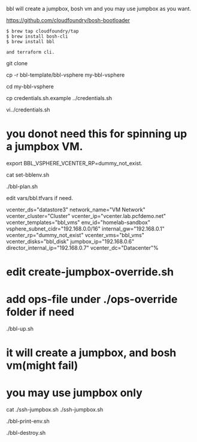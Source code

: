bbl will create a jumpbox, bosh vm and you may use jumpbox as you want.

https://github.com/cloudfoundry/bosh-bootloader
```
$ brew tap cloudfoundry/tap
$ brew install bosh-cli
$ brew install bbl

and terraform cli.
```

git clone <THIS REPO>

cp -r bbl-template/bbl-vsphere my-bbl-vsphere

cd  my-bbl-vsphere

cp credentials.sh.example ../credentials.sh
  

vi../credentials.sh
  # you donot need this for spinning up a jumpbox VM.
  export BBL_VSPHERE_VCENTER_RP=dummy_not_exist. 
  
  
cat set-bblenv.sh

./bbl-plan.sh

edit vars/bbl.tfvars if need.

vcenter_ds="datastore3"
network_name="VM Network"
vcenter_cluster="Cluster"
vcenter_ip="vcenter.lab.pcfdemo.net"
vcenter_templates="bbl_vms"
env_id="homelab-sandbox"
vsphere_subnet_cidr="192.168.0.0/16"
internal_gw="192.168.0.1"
vcenter_rp="dummy_not_exist"
vcenter_vms="bbl_vms"
vcenter_disks="bbl_disk"
jumpbox_ip="192.168.0.6"
director_internal_ip="192.168.0.7"
vcenter_dc="Datacenter"%

  
# edit create-jumpbox-override.sh
# add ops-file under ./ops-override folder if need
  
./bbl-up.sh

# it will create a jumpbox, and bosh vm(might fail)
# you may use jumpbox only
 
cat ./ssh-jumpbox.sh
./ssh-jumpbox.sh
                                                      
./bbl-print-env.sh

./bbl-destroy.sh

```
